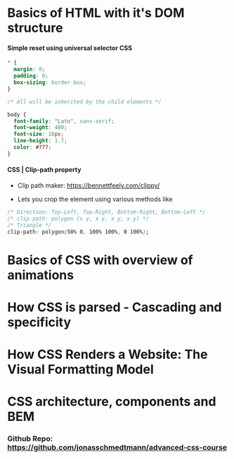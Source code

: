 # Basics of HTML with it's DOM structure

#### Simple reset using universal selector CSS

```css
* {
  margin: 0;
  padding: 0;
  box-sizing: border-box;
}

/* All will be inherited by the child elements */

body {
  font-family: "Lato", sans-serif;
  font-weight: 400;
  font-size: 16px;
  line-height: 1.7;
  color: #777;
}
```

#### CSS | Clip-path property

- Clip path maker: https://bennettfeely.com/clippy/

- Lets you crop the element using various methods like

```css
/* Direction: Top-Left, Top-Right, Bottom-Right, Bottom-Left */
/* clip-path: polygon (x y, x y, x y, x y) */
/* Triangle */
clip-path: polygon(50% 0, 100% 100%, 0 100%);
```

# Basics of CSS with overview of animations

# How CSS is parsed - Cascading and specificity

# How CSS Renders a Website: The Visual Formatting Model

# CSS architecture, components and BEM

### Github Repo: https://github.com/jonasschmedtmann/advanced-css-course
